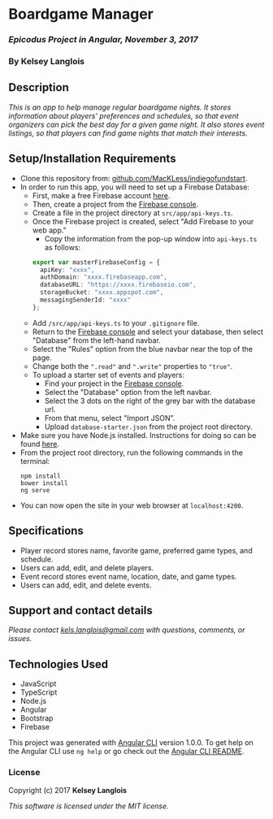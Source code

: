 # Boardgame Manager

### _Epicodus Project in Angular, November 3, 2017_

### By Kelsey Langlois

## Description

_This is an app to help manage regular boardgame nights. It stores information about players' preferences and schedules, so that event organizers can pick the best day for a given game night. It also stores event listings, so that players can find game nights that match their interests._

## Setup/Installation Requirements

* Clone this repository from: [github.com/MacKLess/indiegofundstart](https://github.com/MacKLess/indiegofundstart.git).
* In order to run this app, you will need to set up a Firebase Database:
  * First, make a free Firebase account [here](https://firebase.google.com/).
  * Then, create a project from the [Firebase console](https://console.firebase.google.com/).
  * Create a file in the project directory at ```src/app/api-keys.ts```.
  * Once the Firebase project is created, select "Add Firebase to your web app."
    * Copy the information from the pop-up window into ```api-keys.ts``` as follows:
    ```typescript
    export var masterFirebaseConfig = {
      apiKey: "xxxx",
      authDomain: "xxxx.firebaseapp.com",
      databaseURL: "https://xxxx.firebaseio.com",
      storageBucket: "xxxx.appspot.com",
      messagingSenderId: "xxxx"
    };
    ```
  * Add ```/src/app/api-keys.ts``` to your ```.gitignore``` file.
  * Return to the [Firebase console](https://console.firebase.google.com/) and select your database, then select "Database" from the left-hand navbar.
  * Select the "Rules" option from the blue navbar near the top of the page.
  * Change both the ```".read"``` and ```".write"``` properties to ```"true"```.
  * To upload a starter set of events and players:
    * Find your project in the [Firebase console](https://console.firebase.google.com/).
    * Select the "Database" option from the left navbar.
    * Select the 3 dots on the right of the grey bar with the database url.
    * From that menu, select "Import JSON".
    * Upload ```database-starter.json``` from the project root directory.
* Make sure you have Node.js installed. Instructions for doing so can be found [here](https://www.learnhowtoprogram.com/javascript/getting-started-with-javascript-2f9a73dc-b7f5-4a22-9101-e69d49f552ac/installing-node-js).
* From the project root directory, run the following commands in the terminal:
  ```
  npm install
  bower install
  ng serve
  ```
* You can now open the site in your web browser at ```localhost:4200```.

## Specifications

* Player record stores name, favorite game, preferred game types, and schedule.
* Users can add, edit, and delete players.
* Event record stores event name, location, date, and game types.
* Users can add, edit, and delete events.

## Support and contact details

_Please contact [kels.langlois@gmail.com](mailto:kels.langlois@gmail.com) with questions, comments, or issues._

## Technologies Used

* JavaScript
* TypeScript
* Node.js
* Angular
* Bootstrap
* Firebase

This project was generated with [Angular CLI](https://github.com/angular/angular-cli) version 1.0.0. To get help on the Angular CLI use `ng help` or go check out the [Angular CLI README](https://github.com/angular/angular-cli/blob/master/README.md).

### License

Copyright (c) 2017 **Kelsey Langlois**

*This software is licensed under the MIT license.*

